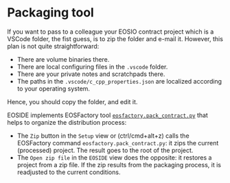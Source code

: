 # Packaging tool

If you want to pass to a colleague your EOSIO contract project which is a VSCode folder, the fist guess, is to zip the folder and e-mail it. However, this plan is not quite straightforward:

* There are volume binaries there.
* There are local configuring files in the `.vscode` folder.
* There are your private notes and scratchpads there.
* The paths in the `.vscode/c_cpp_properties.json` are localized according to your operating system.

Hence, you should copy the folder, and edit it.

EOSIDE implements EOSFactory tool [`eosfactory.pack_contract.py`](https://eosfactory.io/build/html/tutorials/ExchangingContractProject.html) that helps to organize the distribution process:

* The `Zip` button in the `Setup` view or (ctrl/cmd+alt+z) calls the EOSFactory command `eosfactory.pack_contract.py`: it zips the current (processed) project. The result goes to the root of the project.
* The `Open zip file` in the `EOSIDE` view does the opposite: it restores a project from a zip file. If the zip results from the packaging process, it is readjusted to the current conditions.


